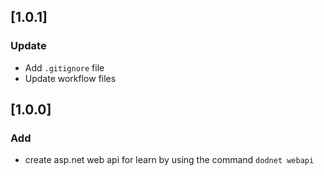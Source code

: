 ## [1.0.1]
### Update
- Add `.gitignore` file
- Update workflow files

## [1.0.0]
### Add
- create asp.net web api for learn by using the command `dodnet webapi`